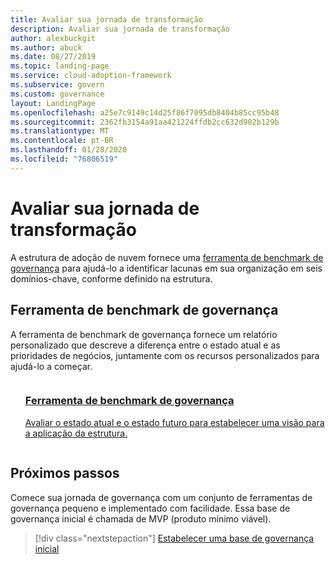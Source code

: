 ```yaml
---
title: Avaliar sua jornada de transformação
description: Avaliar sua jornada de transformação
author: alexbuckgit
ms.author: abuck
ms.date: 08/27/2019
ms.topic: landing-page
ms.service: cloud-adoption-framework
ms.subservice: govern
ms.custom: governance
layout: LandingPage
ms.openlocfilehash: a25e7c9149c14d25f86f7095db8404b85cc95b48
ms.sourcegitcommit: 2362fb3154a91aa421224ffdb2cc632d982b129b
ms.translationtype: MT
ms.contentlocale: pt-BR
ms.lasthandoff: 01/28/2020
ms.locfileid: "76806519"
---
```

# <a name="assess-your-transformation-journey"></a>Avaliar sua jornada de transformação

A estrutura de adoção de nuvem fornece uma [ferramenta de benchmark de governança](https://cafbaseline.com) para ajudá-lo a identificar lacunas em sua organização em seis domínios-chave, conforme definido na estrutura.

## <a name="governance-benchmark-tool"></a>Ferramenta de benchmark de governança

A ferramenta de benchmark de governança fornece um relatório personalizado que descreve a diferença entre o estado atual e as prioridades de negócios, juntamente com os recursos personalizados para ajudá-lo a começar.

<!-- markdownlint-disable MD033 -->

<ul class="panelContent cardsZ">
    <li style="display: flex; flex-direction: column;">
        <a href="https://cafbaseline.com" style="display: flex; flex-direction: column; flex: 1 0 auto;">
            <div class="cardSize" style="flex: 1 0 auto; display: flex;">
                <div class="cardPadding" style="display: flex;">
                    <div class="card">
                        <div class="cardText">
                            <h3>Ferramenta de benchmark de governança</h3>
                            <p>Avaliar o estado atual e o estado futuro para estabelecer uma visão para a aplicação da estrutura.</p>
                            <p></p>
                        </div>
                    </div>
                </div>
            </div>
        </a>
    </li>
</ul>

<!-- markdownlint-enable MD033 -->

## <a name="next-steps"></a>Próximos passos

Comece sua jornada de governança com um conjunto de ferramentas de governança pequeno e implementado com facilidade. Essa base de governança inicial é chamada de MVP (produto mínimo viável).

> [!div class="nextstepaction"]
> [Estabelecer uma base de governança inicial](./initial-foundation.md)
